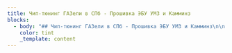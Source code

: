 ```yaml
---
title: Чип-тюнинг ГАЗели в СПб - Прошивка ЭБУ УМЗ и Камминз
blocks:
  - body: "## Чип-тюнинг ГАЗели в СПб - Прошивка ЭБУ УМЗ и Камминз\n\n![](/uploads/chip.webp)\n\n\nСпециалисты \"Авторемонтной Мастерской\" выполняют профессиональный чип-тюнинг двигателей ЗМЗ-405, УМЗ-4216, КАММИНЗ устанавливаемых на автомобили ГАЗель Next, Бизнес (2705, 3221, 3302, 33023) а также на\_Соболь\_(2217, 2310, 2752) всех поколений и модификаций.\n\nВерсии прошивок:\_МИКАС 7.1,\_МИКАС 11, 11ET, 11CR,\_МИКАС 10.3,\_МИКАС 12.3,\_МИКАС 12 и новые версии,\_BOSCH,\_CUMMINS. Так же выполняем прошивку двигателя КАММИНЗ с отключением клапана ЕГР.\n\n## Более подробно о\_прошивках:\n\nПрошивка Газель камминз: isf2.\n\nМодифицированные прошивки Евро-3, Евро-4, Евро-5. Отключен клапан Егр, сажевый фильтр, увеличена мощность (148,168) и крутящий момент , управление холостыми оборотами кнопкой круиза. Снижение расхода топлива относительно заводского софта.\n\nПрошивка газель УМЗ-4216, А-274, 275, Эвотек, ЗМЗ-405 . Микас 7,10,11,12\nМодифицированные прошивки евро-0, евро-2, евро-4и5.\n\nДинамичные версии прошивок различной комплектации:\n\nБез катализатора и второго лямбда зонда (е2 ), с ранним включением вентилятора охлаждения, отключение датчика положения распредвала, отключение адсорбера, отключение датчика неровной дороги, контроль пропусков воспламенения и т.д.\n\nПрошивки Gai, Esso, Antel, Adact, Iron, Юрлов.\n\n\n\n\n"
    color: tint
    _template: content
---
```


